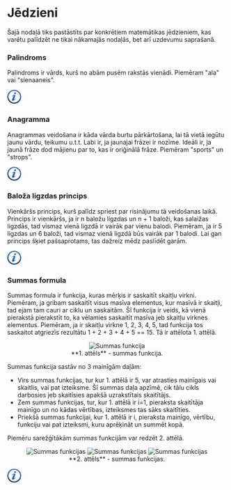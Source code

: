 # Jēdzieni

Šajā nodaļā tiks pastāstīts par konkrētiem matemātikas jēdzieniem, kas varētu palīdzēt ne tikai nākamajās nodaļās, bet arī uzdevumu saprašanā.

### Palindroms

Palindroms ir vārds, kurš no abām pusēm rakstās vienādi. Piemēram "ala" vai "sienaaneis".

<a href="http://en.wikipedia.org/wiki/Palindrome" target="_blank">![Vairāk informācija](/media/theory/information.png)</a>

### Anagramma

Anagrammas veidošana ir kāda vārda burtu pārkārtošana, lai tā vietā iegūtu jaunu vārdu, teikumu u.t.t. Labi ir, ja jaunajai frāzei ir nozīme. Ideāli ir, ja jaunā frāze dod mājienu par to, kas ir oriģinālā frāze. Piemēram "sports" un "strops".

<a href="http://en.wikipedia.org/wiki/Anagram" target="_blank">![Vairāk informācija](/media/theory/information.png)</a>

### Baloža ligzdas princips

Vienkāršs princips, kurš palīdz spriest par risinājumu tā veidošanas laikā. Princips ir vienkāršs, ja ir n baložu ligzdas un n + 1 baloži, kas salaižas ligzdās, tad vismaz vienā ligzdā ir vairāk par vienu balodi. Piemēram, ja ir 5 ligzdas un 6 baloži, tad vismaz vienā ligzdā būs vairāk par 1 balodi. Lai gan princips šķiet pašsaprotams, tas dažreiz mēdz paslīdēt garām.

<a href="http://en.wikipedia.org/wiki/Pigeonhole_principle" target="_blank">![Vairāk informācija](/media/theory/information.png)</a>

### Summas formula

Summas formula ir funkcija, kuras mērķis ir saskaitīt skaitļu virkni. Piemēram, ja gribam saskaitīt visus masīva elementus, kur masīvā ir skaitļi, tad ejam tam cauri ar ciklu un saskaitām. Šī funkcija ir veids, kā vienā pierakstā pierakstīt to, ka vēlamies saskaitīt masīva jeb skaitļu virknes elementus. Piemēram, ja ir skaitļu virkne 1, 2, 3, 4, 5, tad funkcija tos saskaitot atgriezīs rezultātu 1 + 2 + 3 + 4 + 5 == 15. Tā ir attēlota 1. attēlā.

<center><img alt="Summas funkcija" src="/media/theory/sum.gif" /></center>

<center>**1. attēls** - summas funkcija.</center> 

Summas funkcija sastāv no 3 mainīgām daļām:

- Virs summas funkcijas, tur kur 1. attēlā ir 5, var atrasties mainīgais vai skaitlis, vai pat izteiksme. Šī summas daļa apzīmē, cik tālu cikls darbosies jeb skaitīsies apakšā uzrakstītais skaitītājs.
- Zem summas funkcijas, tur, kur 1. attēlā ir i=1, pieraksta skaitītāja mainīgo un no kādas vērtības, izteiksmes tas sāks skaitīties.
- Priekšā summas funkcijai, kur 1. attēlā ir i, pieraksta mainīgo, vērtību, funkciju vai pat izteiksmi, kuru aprēķināt un summēt kopā.


Piemēru sarežģītākām summas funkcijām var redzēt 2. attēlā.

<center>
<img alt="Summas funkcijas" src="/media/theory/sum2.gif" />
<img alt="Summas funkcijas" src="/media/theory/sum3.gif" />
<img alt="Summas funkcijas" src="/media/theory/sum4.gif" />
</center>

<center>**2. attēls** - summas funkcijas.</center> 

<a href="http://en.wikipedia.org/wiki/Summation" target="_blank">![Vairāk informācija](/media/theory/information.png)</a>